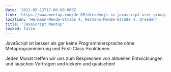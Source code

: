 ```yaml
---
date: '2021-05-13T17:00:00.000Z'
link: 'https://www.meetup.com/de-DE/dresdenjs-io-javascript-user-group/events/wwdfrqycchbrb/'
location: 'Hermann-Mende-Straße 4, Hermann-Mende-Straße 4, Dresden'
title: 'JavaScript Meetup'
locked: false
---
```

JavaScript ist besser als gar keine Programmiersprache ohne Metaprogrammierung und First-Class-Funktionen.

Jeden Monat treffen wir uns zum Besprechen von aktuellen Entwicklungen und lauschen Vorträgen und kickern und quatschen!

